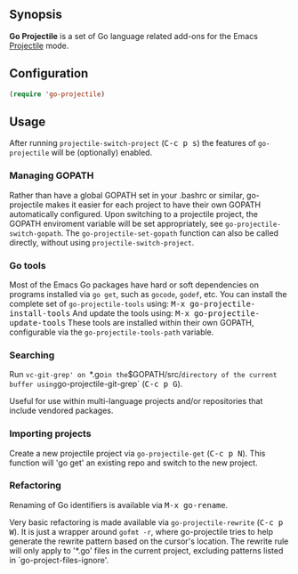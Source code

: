 ## Synopsis

**Go Projectile** is a set of Go language related add-ons for
the Emacs [Projectile](http://batsov.com/projectile/) mode.

## Configuration

```lisp
(require 'go-projectile)
```

## Usage

After running `projectile-switch-project` (<kbd>C-c p s</kbd>) the features of
`go-projectile` will be (optionally) enabled.

### Managing GOPATH

Rather than have a global GOPATH set in your .bashrc or similar, go-projectile
makes it easier for each project to have their own GOPATH automatically
configured.  Upon switching to a projectile project, the GOPATH enviroment
variable will be set appropriately, see `go-projectile-switch-gopath`.
The `go-projectile-set-gopath` function can also be called directly, without
using `projectile-switch-project`.

### Go tools

Most of the Emacs Go packages have hard or soft dependencies on
programs installed via `go get`, such as `gocode`, `godef`, etc.
You can install the complete set of `go-projectile-tools` using:
<kbd>M-x go-projectile-install-tools</kbd>
And update the tools using: <kbd>M-x go-projectile-update-tools</kbd>
These tools are installed within their own GOPATH, configurable via
the `go-projectile-tools-path` variable.

### Searching

Run `vc-git-grep' on `*.go` in the `$GOPATH/src/` directory of the
current buffer using `go-projectile-git-grep` (<kbd>C-c p G</kbd>).

Useful for use within multi-language projects and/or repositories that
include vendored packages.

### Importing projects

Create a new projectile project via `go-projectile-get` (<kbd>C-c p N</kbd>).
This function will 'go get' an existing repo and switch to the new project.

### Refactoring

Renaming of Go identifiers is available via <kbd>M-x go-rename</kbd>.

Very basic refactoring is made available via `go-projectile-rewrite` (<kbd>C-c p W</kbd>).
It is just a wrapper around `gofmt -r`, where go-projectile tries to help
generate the rewrite pattern based on the cursor's location.  The rewrite rule
will only apply to '*.go' files in the current project, excluding patterns
listed in `go-project-files-ignore'.
